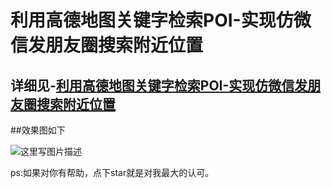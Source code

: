 # 利用高德地图关键字检索POI-实现仿微信发朋友圈搜索附近位置

## 详细见-[利用高德地图关键字检索POI-实现仿微信发朋友圈搜索附近位置](http://www.jianshu.com/p/363a8badb5eb)

##效果图如下

![这里写图片描述](http://img.blog.csdn.net/20170225122223456)

ps:如果对你有帮助，点下star就是对我最大的认可。
